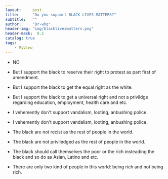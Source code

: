 ```yaml
---
layout:     post
title:      "Do you support BLACK LIVES MATTERS?"
subtitle:   ""
author:     "Dr-whq"
header-img: "img/blacklivesmatters.png"
header-mask:  0.5
catalog: true
tags:
    - MyView
---
```

* NO
- But I support the black to reserve their right to protest as part first of amendment.

- But I support the black to get the equal right as the white.

- But I support the black to get a universal right and not a privildge regarding education, employment, health care and etc.

- I vehemently don't support vandalism, looting, anbushing police.

- I vehemently don't support vandalism, looting, anbushing police.

- The black are not recist as the rest of people in the world.

- The black are not priviledged as the rest of people in the world.

- The black should call themselves the poor or the rich insteading the black and so do as Asian, Latino and etc.

- There are only two kind of people in this world: being rich and not being rich.
